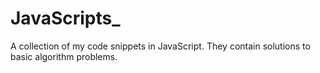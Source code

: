 # JavaScripts_
A collection of my code snippets in JavaScript. They contain solutions to basic algorithm problems.
